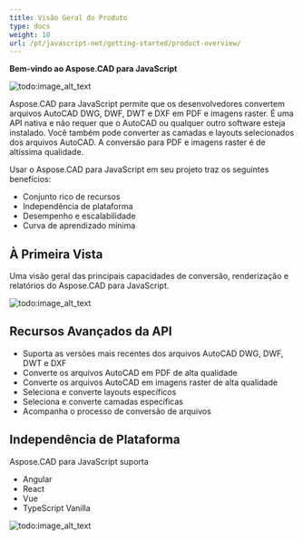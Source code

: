 ```yaml
---
title: Visão Geral do Produto
type: docs
weight: 10
url: /pt/javascript-net/getting-started/product-overview/
---
```


**Bem-vindo ao Aspose.CAD para JavaScript**

![todo:image_alt_text](/cad/_assets/home_5.png)

Aspose.CAD para JavaScript permite que os desenvolvedores convertem arquivos AutoCAD DWG, DWF, DWT e DXF em PDF e imagens raster. É uma API nativa e não requer que o AutoCAD ou qualquer outro software esteja instalado. Você também pode converter as camadas e layouts selecionados dos arquivos AutoCAD. A conversão para PDF e imagens raster é de altíssima qualidade.

Usar o Aspose.CAD para JavaScript em seu projeto traz os seguintes benefícios:

- Conjunto rico de recursos
- Independência de plataforma
- Desempenho e escalabilidade
- Curva de aprendizado mínima

## **À Primeira Vista**
Uma visão geral das principais capacidades de conversão, renderização e relatórios do Aspose.CAD para JavaScript.

![todo:image_alt_text](/cad/_assets/javascript-net/product-overview_2.png)
## **Recursos Avançados da API**
- Suporta as versões mais recentes dos arquivos AutoCAD DWG, DWF, DWT e DXF
- Converte os arquivos AutoCAD em PDF de alta qualidade
- Converte os arquivos AutoCAD em imagens raster de alta qualidade
- Seleciona e converte layouts específicos
- Seleciona e converte camadas específicas
- Acompanha o processo de conversão de arquivos
## **Independência de Plataforma**
Aspose.CAD para JavaScript suporta

- Angular
- React
- Vue
- TypeScript Vanilla

![todo:image_alt_text](/cad/_assets/javascript-net/product-overview_3.png)
